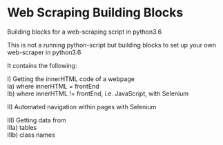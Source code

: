 # Web Scraping Building Blocks
Building blocks for a web-scraping script in python3.6

This is not a running python-script but building blocks to set up your own web-scraper in python3.6

It contains the following:  <br />

I) Getting the innerHTML code of a webpage  <br />
  Ia) where innerHTML = frontEnd  <br />
  Ib) where innerHTML != frontEnd, i.e. JavaScript, with Selenium  <br />

II) Automated navigation within pages with Selenium  <br />

III) Getting data from   <br />
IIIa) tables  <br />
IIIb) class names  <br />
